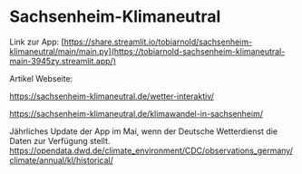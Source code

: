 # Sachsenheim-Klimaneutral

Link zur App: [https://share.streamlit.io/tobiarnold/sachsenheim-klimaneutral/main/main.py](https://tobiarnold-sachsenheim-klimaneutral-main-3945zy.streamlit.app/)


Artikel Webseite:

https://sachsenheim-klimaneutral.de/wetter-interaktiv/

https://sachsenheim-klimaneutral.de/klimawandel-in-sachsenheim/

Jährliches Update der App im Mai, wenn der Deutsche Wetterdienst die Daten zur Verfügung stellt.
https://opendata.dwd.de/climate_environment/CDC/observations_germany/climate/annual/kl/historical/
